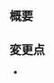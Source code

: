 <!-- Please review in Japanese. -->
## 概要

## 変更点

- 

<!-- for GitHub Copilot review rule -->
<!-- ## レビューに関して
レビューする際には、以下のprefix(接頭辞)を付ける
[must] → 変更必須  
[imo] → 自分の意見だとこうだけど修正必須ではない(in my opinion)  
[nits] → ささいな指摘(nitpick) 
[ask] → 質問  
[fyi] → 参考情報 -->
<!-- for GitHub Copilot review rule-->
<!-- Please review in Japanese. -->